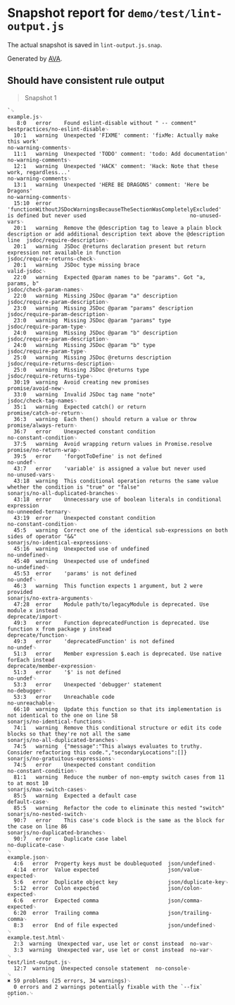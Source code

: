 # Snapshot report for `demo/test/lint-output.js`

The actual snapshot is saved in `lint-output.js.snap`.

Generated by [AVA](https://ava.li).

## Should have consistent rule output

> Snapshot 1

    `␊
    example.js␊
       8:0   error    Found eslint-disable without " -- comment"                                                                                     bestpractices/no-eslint-disable␊
      10:1   warning  Unexpected 'FIXME' comment: 'fixMe: Actually make this work'                                                                   no-warning-comments␊
      11:1   warning  Unexpected 'TODO' comment: 'todo: Add documentation'                                                                           no-warning-comments␊
      12:1   warning  Unexpected 'HACK' comment: 'Hack: Note that these work, regardless...'                                                         no-warning-comments␊
      13:1   warning  Unexpected 'HERE BE DRAGONS' comment: 'Here be Dragons'                                                                        no-warning-comments␊
      15:10  error    'functionWithoutJSDocWarningsBecauseTheSectionWasCompletelyExcluded' is defined but never used                                 no-unused-vars␊
      20:1   warning  Remove the @description tag to leave a plain block description or add additional description text above the @description line  jsdoc/require-description␊
      20:1   warning  JSDoc @returns declaration present but return expression not available in function                                             jsdoc/require-returns-check␊
      20:1   warning  JSDoc type missing brace                                                                                                       valid-jsdoc␊
      22:0   warning  Expected @param names to be "params". Got "a, params, b"                                                                       jsdoc/check-param-names␊
      22:0   warning  Missing JSDoc @param "a" description                                                                                           jsdoc/require-param-description␊
      23:0   warning  Missing JSDoc @param "params" description                                                                                      jsdoc/require-param-description␊
      23:0   warning  Missing JSDoc @param "params" type                                                                                             jsdoc/require-param-type␊
      24:0   warning  Missing JSDoc @param "b" description                                                                                           jsdoc/require-param-description␊
      24:0   warning  Missing JSDoc @param "b" type                                                                                                  jsdoc/require-param-type␊
      25:0   warning  Missing JSDoc @returns description                                                                                             jsdoc/require-returns-description␊
      25:0   warning  Missing JSDoc @returns type                                                                                                    jsdoc/require-returns-type␊
      30:19  warning  Avoid creating new promises                                                                                                    promise/avoid-new␊
      33:0   warning  Invalid JSDoc tag name "note"                                                                                                  jsdoc/check-tag-names␊
      35:1   warning  Expected catch() or return                                                                                                     promise/catch-or-return␊
      36:3   warning  Each then() should return a value or throw                                                                                     promise/always-return␊
      36:7   error    Unexpected constant condition                                                                                                  no-constant-condition␊
      37:5   warning  Avoid wrapping return values in Promise.resolve                                                                                promise/no-return-wrap␊
      39:5   error    'forgotToDefine' is not defined                                                                                                no-undef␊
      43:7   error    'variable' is assigned a value but never used                                                                                  no-unused-vars␊
      43:18  warning  This conditional operation returns the same value whether the condition is "true" or "false"                                   sonarjs/no-all-duplicated-branches␊
      43:18  error    Unnecessary use of boolean literals in conditional expression                                                                  no-unneeded-ternary␊
      43:19  error    Unexpected constant condition                                                                                                  no-constant-condition␊
      45:5   warning  Correct one of the identical sub-expressions on both sides of operator "&&"                                                    sonarjs/no-identical-expressions␊
      45:16  warning  Unexpected use of undefined                                                                                                    no-undefined␊
      45:40  warning  Unexpected use of undefined                                                                                                    no-undefined␊
      45:53  error    'params' is not defined                                                                                                        no-undef␊
      46:3   warning  This function expects 1 argument, but 2 were provided                                                                          sonarjs/no-extra-arguments␊
      47:28  error    Module path/to/legacyModule is deprecated. Use module x instead                                                                deprecate/import␊
      49:3   error    Function deprecatedFunction is deprecated. Use function x from package y instead                                               deprecate/function␊
      49:3   error    'deprecatedFunction' is not defined                                                                                            no-undef␊
      51:3   error    Member expression $.each is deprecated. Use native forEach instead                                                             deprecate/member-expression␊
      51:3   error    '$' is not defined                                                                                                             no-undef␊
      53:3   error    Unexpected 'debugger' statement                                                                                                no-debugger␊
      53:3   error    Unreachable code                                                                                                               no-unreachable␊
      66:10  warning  Update this function so that its implementation is not identical to the one on line 58                                         sonarjs/no-identical-functions␊
      74:1   warning  Remove this conditional structure or edit its code blocks so that they're not all the same                                     sonarjs/no-all-duplicated-branches␊
      74:5   warning  {"message":"This always evaluates to truthy. Consider refactoring this code.","secondaryLocations":[]}                         sonarjs/no-gratuitous-expressions␊
      74:5   error    Unexpected constant condition                                                                                                  no-constant-condition␊
      81:1   warning  Reduce the number of non-empty switch cases from 11 to at most 10                                                              sonarjs/max-switch-cases␊
      85:5   warning  Expected a default case                                                                                                        default-case␊
      85:5   warning  Refactor the code to eliminate this nested "switch"                                                                            sonarjs/no-nested-switch␊
      90:7   error    This case's code block is the same as the block for the case on line 86                                                        sonarjs/no-duplicated-branches␊
      90:7   error    Duplicate case label                                                                                                           no-duplicate-case␊
    ␊
    example.json␊
      4:6   error  Property keys must be doublequoted  json/undefined␊
      4:14  error  Value expected                      json/value-expected␊
      5:6   error  Duplicate object key                json/duplicate-key␊
      5:12  error  Colon expected                      json/colon-expected␊
      6:6   error  Expected comma                      json/comma-expected␊
      6:20  error  Trailing comma                      json/trailing-comma␊
      8:3   error  End of file expected                json/undefined␊
    ␊
    example.test.html␊
      2:3  warning  Unexpected var, use let or const instead  no-var␊
      3:3  warning  Unexpected var, use let or const instead  no-var␊
    ␊
    test/lint-output.js␊
      12:7  warning  Unexpected console statement  no-console␊
    ␊
    ✖ 59 problems (25 errors, 34 warnings)␊
      0 errors and 2 warnings potentially fixable with the `--fix` option.␊
    `
